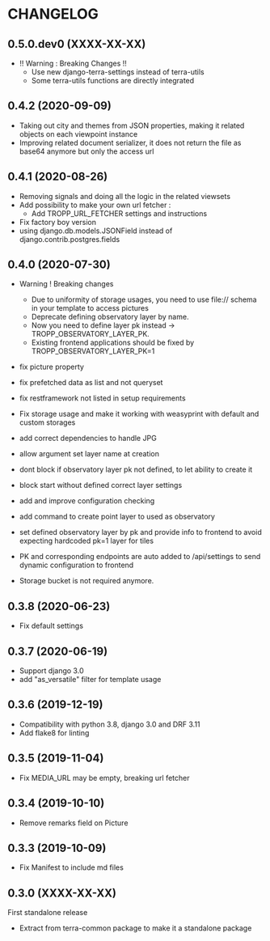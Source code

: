 CHANGELOG
=========

0.5.0.dev0      (XXXX-XX-XX)
----------------------------

* !! Warning : Breaking Changes !!
  * Use new django-terra-settings instead of terra-utils
  * Some terra-utils functions are directly integrated


0.4.2           (2020-09-09)
----------------------------

  * Taking out city and themes from JSON properties, making it related objects on each viewpoint instance
  * Improving related document serializer, it does not return the file as base64 anymore but only the access url


0.4.1           (2020-08-26)
----------------------------

  * Removing signals and doing all the logic in the related viewsets
  * Add possibility to make your own url fetcher :
    * Add TROPP_URL_FETCHER settings and instructions
  * Fix factory boy version
  * using django.db.models.JSONField instead of django.contrib.postgres.fields


0.4.0           (2020-07-30)
----------------------------

  * Warning ! Breaking changes
    * Due to uniformity of storage usages, you need to use file:// schema in your template to access pictures 
    * Deprecate defining observatory layer by name.
    * Now you need to define layer pk instead -> TROPP_OBSERVATORY_LAYER_PK.
    * Existing frontend applications should be fixed by TROPP_OBSERVATORY_LAYER_PK=1

  * fix picture property
  * fix prefetched data as list and not queryset
  * fix restframework not listed in setup requirements
  * Fix storage usage and make it working with weasyprint with default and custom storages
  * add correct dependencies to handle JPG
  * allow argument set layer name at creation
  * dont block if observatory layer pk not defined, to let ability to create it
  * block start without defined correct layer settings
  * add and improve configuration checking
  * add command to create point layer to used as observatory
  * set defined observatory layer by pk and provide info to frontend to avoid expecting hardcoded pk=1 layer for tiles
  * PK and corresponding endpoints are auto added to /api/settings to send dynamic configuration to frontend
  * Storage bucket is not required anymore.

0.3.8           (2020-06-23)
----------------------------

* Fix default settings

0.3.7           (2020-06-19)
----------------------------

* Support django 3.0
* add "as_versatile" filter for template usage

0.3.6           (2019-12-19)
----------------------------

* Compatibility with python 3.8, django 3.0 and DRF 3.11
* Add flake8 for linting


0.3.5      (2019-11-04)
----------------------------

* Fix MEDIA_URL may be empty, breaking url fetcher


0.3.4      (2019-10-10)
----------------------------

* Remove remarks field on Picture


0.3.3      (2019-10-09)
----------------------------

* Fix Manifest to include md files


0.3.0      (XXXX-XX-XX)
----------------------------

First standalone release

* Extract from terra-common package to make it a standalone package
